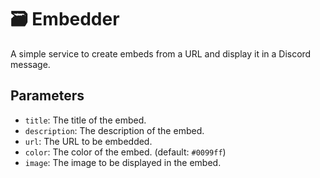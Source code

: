 # 🗃️ Embedder

A simple service to create embeds from a URL and display it in a Discord message.

## Parameters

- `title`: The title of the embed.
- `description`: The description of the embed.
- `url`: The URL to be embedded.
- `color`: The color of the embed. (default: `#0099ff`)
- `image`: The image to be displayed in the embed.
